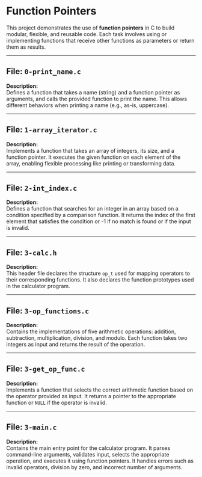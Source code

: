 # Function Pointers

This project demonstrates the use of **function pointers** in C to build modular, flexible, and reusable code. Each task involves using or implementing functions that receive other functions as parameters or return them as results.

---

## File: `0-print_name.c`

**Description:**  
Defines a function that takes a name (string) and a function pointer as arguments, and calls the provided function to print the name. This allows different behaviors when printing a name (e.g., as-is, uppercase).

---

## File: `1-array_iterator.c`

**Description:**  
Implements a function that takes an array of integers, its size, and a function pointer. It executes the given function on each element of the array, enabling flexible processing like printing or transforming data.

---

## File: `2-int_index.c`

**Description:**  
Defines a function that searches for an integer in an array based on a condition specified by a comparison function. It returns the index of the first element that satisfies the condition or -1 if no match is found or if the input is invalid.

---

## File: `3-calc.h`

**Description:**  
This header file declares the structure `op_t` used for mapping operators to their corresponding functions. It also declares the function prototypes used in the calculator program.

---

## File: `3-op_functions.c`

**Description:**  
Contains the implementations of five arithmetic operations: addition, subtraction, multiplication, division, and modulo. Each function takes two integers as input and returns the result of the operation.

---

## File: `3-get_op_func.c`

**Description:**  
Implements a function that selects the correct arithmetic function based on the operator provided as input. It returns a pointer to the appropriate function or `NULL` if the operator is invalid.

---

## File: `3-main.c`

**Description:**  
Contains the main entry point for the calculator program. It parses command-line arguments, validates input, selects the appropriate operation, and executes it using function pointers. It handles errors such as invalid operators, division by zero, and incorrect number of arguments.

